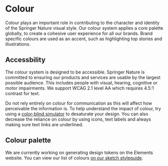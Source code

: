 # Colour

Colour plays an important role in contributing to the character and identity of the Springer Nature visual style. Our colour system applies a core palette globally, to create a cohesive user experience for all our brands. Brand specific colours are used as an accent, such as highlighting top stories and illustrations.

## Accessbility
The colour system is designed to be accessible. Springer Nature is committed to ensuring our products and services are usable by the largest possible audience. This includes people with visual, hearing, cognitive or motor impairments. We support WCAG 2.1 level AA which requires 4.5:1 contrast for text.


Do not rely entirely on colour for communication as this will affect how perceivable the information is. To help understand the impact of colour, try using a [color-blind simulator]([url](https://colororacle.org/)) to desaturate your design. You can also decrease the reliance on colour by using icons, text labels and always making sure text links are underlined.



## Colour palette
We are currently working on generating design tokens on the Elements website. You can view our list of colours [on our sketch styleguide]([url](https://www.sketch.com/s/fa9c2fc9-a179-43f0-b21e-9562c9c17c0c/a/Ompxge8)).
